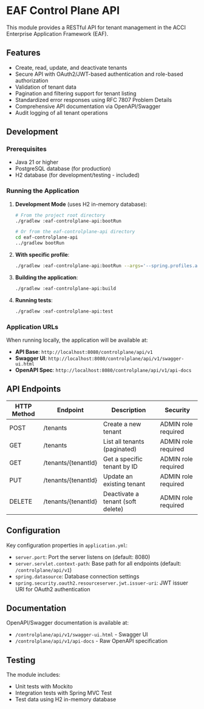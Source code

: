 # EAF Control Plane API

This module provides a RESTful API for tenant management in the ACCI Enterprise Application Framework (EAF).

## Features

- Create, read, update, and deactivate tenants
- Secure API with OAuth2/JWT-based authentication and role-based authorization
- Validation of tenant data
- Pagination and filtering support for tenant listing
- Standardized error responses using RFC 7807 Problem Details
- Comprehensive API documentation via OpenAPI/Swagger
- Audit logging of all tenant operations

## Development

### Prerequisites

- Java 21 or higher
- PostgreSQL database (for production)
- H2 database (for development/testing - included)

### Running the Application

1. **Development Mode** (uses H2 in-memory database):

   ```bash
   # From the project root directory
   ./gradlew :eaf-controlplane-api:bootRun
   
   # Or from the eaf-controlplane-api directory
   cd eaf-controlplane-api
   ../gradlew bootRun
   ```

2. **With specific profile**:

   ```bash
   ./gradlew :eaf-controlplane-api:bootRun --args='--spring.profiles.active=dev'
   ```

3. **Building the application**:

   ```bash
   ./gradlew :eaf-controlplane-api:build
   ```

4. **Running tests**:

   ```bash
   ./gradlew :eaf-controlplane-api:test
   ```

### Application URLs

When running locally, the application will be available at:

- **API Base**: `http://localhost:8080/controlplane/api/v1`
- **Swagger UI**: `http://localhost:8080/controlplane/api/v1/swagger-ui.html`
- **OpenAPI Spec**: `http://localhost:8080/controlplane/api/v1/api-docs`

## API Endpoints

| HTTP Method | Endpoint            | Description                   | Security             |
|-------------|---------------------|-------------------------------|----------------------|
| POST        | /tenants            | Create a new tenant           | ADMIN role required  |
| GET         | /tenants            | List all tenants (paginated)  | ADMIN role required  |
| GET         | /tenants/{tenantId} | Get a specific tenant by ID   | ADMIN role required  |
| PUT         | /tenants/{tenantId} | Update an existing tenant     | ADMIN role required  |
| DELETE      | /tenants/{tenantId} | Deactivate a tenant (soft delete) | ADMIN role required |

## Configuration

Key configuration properties in `application.yml`:

- `server.port`: Port the server listens on (default: 8080)
- `server.servlet.context-path`: Base path for all endpoints (default: `/controlplane/api/v1`)
- `spring.datasource`: Database connection settings
- `spring.security.oauth2.resourceserver.jwt.issuer-uri`: JWT issuer URI for OAuth2 authentication

## Documentation

OpenAPI/Swagger documentation is available at:

- `/controlplane/api/v1/swagger-ui.html` - Swagger UI
- `/controlplane/api/v1/api-docs` - Raw OpenAPI specification

## Testing

The module includes:

- Unit tests with Mockito
- Integration tests with Spring MVC Test
- Test data using H2 in-memory database
